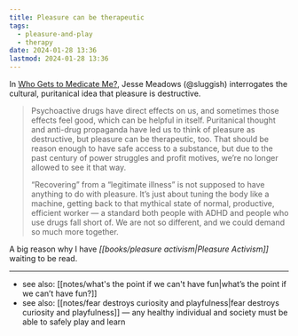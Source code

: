 ```yaml
---
title: Pleasure can be therapeutic
tags:
  - pleasure-and-play
  - therapy
date: 2024-01-28 13:36
lastmod: 2024-01-28 13:36
---
```

In [Who Gets to Medicate Me?](https://sluggish.substack.com/p/who-gets-to-medicate-me), Jesse Meadows (@sluggish) interrogates the cultural, puritanical idea that pleasure is destructive.

> Psychoactive drugs have direct effects on us, and sometimes those effects feel good, which can be helpful in itself. Puritanical thought and anti-drug propaganda have led us to think of pleasure as destructive, but pleasure can be therapeutic, too. That should be reason enough to have safe access to a substance, but due to the past century of power struggles and profit motives, we’re no longer allowed to see it that way. 
> 
> “Recovering” from a “legitimate illness” is not supposed to have anything to do with pleasure. It’s just about tuning the body like a machine, getting back to that mythical state of normal, productive, efficient worker — a standard both people with ADHD and people who use drugs fall short of. We are not so different, and we could demand so much more together.

A big reason why I have *[[books/pleasure activism|Pleasure Activism]]* waiting to be read.

---
- see also: [[notes/what's the point if we can't have fun|what’s the point if we can’t have fun?]]
- see also: [[notes/fear destroys curiosity and playfulness|fear destroys curiosity and playfulness]] — any healthy individual and society must be able to safely play and learn